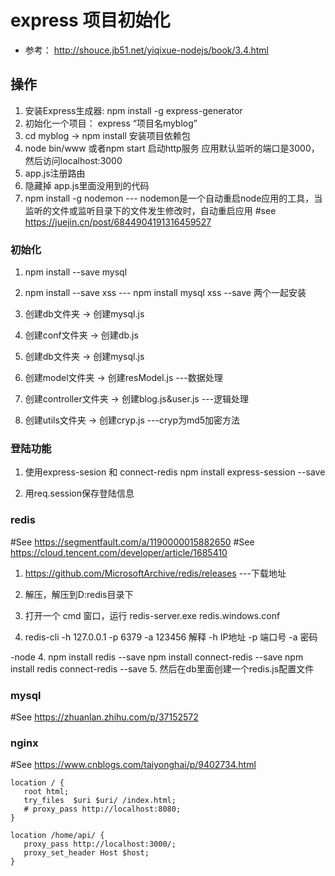 # express 项目初始化
- 参考： http://shouce.jb51.net/yiqixue-nodejs/book/3.4.html

## 操作
1. 安装Express生成器: npm install -g express-generator
2. 初始化一个项目： express “项目名myblog”
3. cd myblog  -> npm install 安装项目依赖包
4. node bin/www 或者npm start 启动http服务
   应用默认监听的端口是3000，然后访问localhost:3000
5. app.js注册路由 
6. 隐藏掉 app.js里面没用到的代码
7. npm install -g nodemon    --- nodemon是一个自动重启node应用的工具，当监听的文件或监听目录下的文件发生修改时，自动重启应用
   #see https://juejin.cn/post/6844904191316459527

### 初始化
1. npm install --save mysql 
2. npm install --save xss    --- npm install mysql xss --save 两个一起安装

3. 创建db文件夹 -> 创建mysql.js
4. 创建conf文件夹 -> 创建db.js
5. 创建db文件夹 -> 创建mysql.js
6. 创建model文件夹  -> 创建resModel.js   ---数据处理
7. 创建controller文件夹  ->  创建blog.js&user.js   ---逻辑处理
8. 创建utils文件夹 ->  创建cryp.js       ---cryp为md5加密方法

### 登陆功能
1. 使用express-sesion 和 connect-redis
   npm install express-session --save

2. 用req.session保存登陆信息

### redis
#See  https://segmentfault.com/a/1190000015882650
#See      https://cloud.tencent.com/developer/article/1685410
1. https://github.com/MicrosoftArchive/redis/releases  ---下载地址
2. 解压，解压到D:redis目录下
3. 打开一个 cmd 窗口，运行 redis-server.exe redis.windows.conf

4. redis-cli -h 127.0.0.1 -p 6379 -a 123456
       解释  -h IP地址 -p 端口号 -a 密码

-node
4. npm install redis --save
   npm install connect-redis --save
   npm install redis connect-redis --save
5. 然后在db里面创建一个redis.js配置文件

### mysql
#See https://zhuanlan.zhihu.com/p/37152572

### nginx
#See https://www.cnblogs.com/taiyonghai/p/9402734.html

```
location / {
   root html;
   try_files  $uri $uri/ /index.html;
   # proxy_pass http://localhost:8080;
}

location /home/api/ {
   proxy_pass http://localhost:3000/;
   proxy_set_header Host $host;
}
        
```